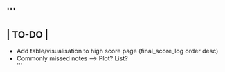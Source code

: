 '''
---------
| TO-DO |
--------
- Add table/visualisation to high score page (final_score_log order desc)
- Commonly missed notes --> Plot? List?		
'''